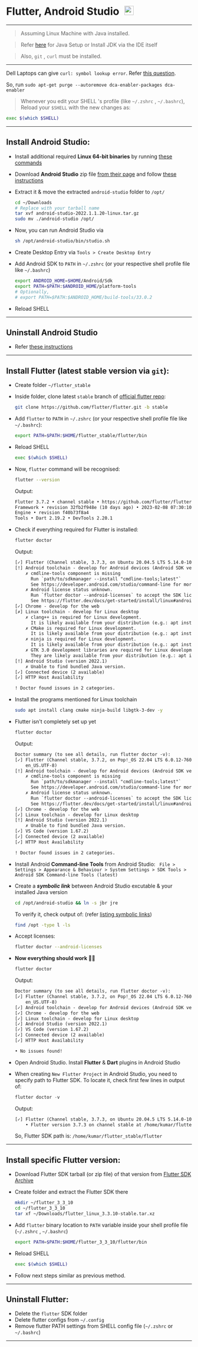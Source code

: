 # Flutter, Android Studio&ensp;<img src='https://static-00.iconduck.com/assets.00/flutter-icon-1651x2048-ojswpayr.png' width="25">

---

> Assuming Linux Machine with Java installed.

> Refer [here](../Java/README.md) for Java Setup or Install JDK via the IDE itself

> Also, `git` , `curl` must be installed.

---

Dell Laptops can give `curl: symbol lookup error`. Refer [this question](https://askubuntu.com/questions/1358184/ubuntu-20-04-curl-symbol-lookup-error).

So, run `sudo apt-get purge --autoremove dca-enabler-packages dca-enabler`

> Whenever you edit your SHELL 's profile (like `~/.zshrc` , `~/.bashrc`), Reload your `$SHELL` with the new changes as:

```sh
exec $(which $SHELL)
```

---

## Install Android Studio:

- Install additional required **Linux 64-bit binaries** by running [these commands](https://developer.android.com/studio/install#64bit-libs)
- Download **Android Studio** zip file [from their page](https://developer.android.com/studio) and follow [these instructions](https://developer.android.com/studio/install#linux)
- Extract it & move the extracted `android-studio` folder to `/opt/`

  ```sh
  cd ~/Downloads
  # Replace with your tarball name
  tar xvf android-studio-2022.1.1.20-linux.tar.gz
  sudo mv ./android-studio /opt/
  ```

- Now, you can run Android Studio via

  ```sh
  sh /opt/android-studio/bin/studio.sh
  ```

- Create Desktop Entry via `Tools > Create Desktop Entry`
- Add Android SDK to `PATH` in `~/.zshrc` (or your respective shell profile file like `~/.bashrc`)
  ```sh
  export ANDROID_HOME=$HOME/Android/Sdk
  export PATH=$PATH:$ANDROID_HOME/platform-tools
  # Optionally,
  # export PATH=$PATH:$ANDROID_HOME/build-tools/33.0.2
  ```
- Reload SHELL

---

## Uninstall Android Studio

- Refer [these instructions](https://askubuntu.com/questions/546723/uninstall-android-studio-completely)

---

## Install Flutter (latest stable version via `git`):

- Create folder `~/flutter_stable`
- Inside folder, clone latest `stable` branch of [official flutter repo](https://github.com/flutter/flutter):

  ```sh
  git clone https://github.com/flutter/flutter.git -b stable
  ```

- Add `flutter` to `PATH` in `~/.zshrc` (or your respective shell profile file like `~/.bashrc`):
  ```sh
  export PATH=$PATH:$HOME/flutter_stable/flutter/bin
  ```
- Reload SHELL
  ```sh
  exec $(which $SHELL)
  ```
- Now, `flutter` command will be recognised:

  ```sh
  flutter --version
  ```

  Output:

  ```txt
  Flutter 3.7.2 • channel stable • https://github.com/flutter/flutter.git
  Framework • revision 32fb2f948e (10 days ago) • 2023-02-08 07:30:10 -0800
  Engine • revision f40b73f8a4
  Tools • Dart 2.19.2 • DevTools 2.20.1
  ```

- Check if everything required for Flutter is installed:

  ```sh
  flutter doctor
  ```

  Output:

  ```txt
  [✓] Flutter (Channel stable, 3.7.3, on Ubuntu 20.04.5 LTS 5.14.0-1057-oem, locale en_IN)
  [!] Android toolchain - develop for Android devices (Android SDK version 33.0.2)
      ✗ cmdline-tools component is missing
        Run `path/to/sdkmanager --install "cmdline-tools;latest"`
        See https://developer.android.com/studio/command-line for more details.
      ✗ Android license status unknown.
        Run `flutter doctor --android-licenses` to accept the SDK licenses.
        See https://flutter.dev/docs/get-started/install/linux#android-setup for more details.
  [✓] Chrome - develop for the web
  [✗] Linux toolchain - develop for Linux desktop
      ✗ clang++ is required for Linux development.
        It is likely available from your distribution (e.g.: apt install clang), or can be downloaded from https://releases.llvm.org/
      ✗ CMake is required for Linux development.
        It is likely available from your distribution (e.g.: apt install cmake), or can be downloaded from https://cmake.org/download/
      ✗ ninja is required for Linux development.
        It is likely available from your distribution (e.g.: apt install ninja-build), or can be downloaded from https://github.com/ninja-build/ninja/releases
      ✗ GTK 3.0 development libraries are required for Linux development.
        They are likely available from your distribution (e.g.: apt install libgtk-3-dev)
  [!] Android Studio (version 2022.1)
      ✗ Unable to find bundled Java version.
  [✓] Connected device (2 available)
  [✓] HTTP Host Availability

  ! Doctor found issues in 2 categories.
  ```

- Install the programs mentioned for Linux toolchain
  ```sh
  sudo apt install clang cmake ninja-build libgtk-3-dev -y
  ```
- Flutter isn't completely set up yet

  ```sh
  flutter doctor
  ```

  Output:

  ```txt
  Doctor summary (to see all details, run flutter doctor -v):
  [✓] Flutter (Channel stable, 3.7.2, on Pop!_OS 22.04 LTS 6.0.12-76060006-generic, locale
      en_US.UTF-8)
  [!] Android toolchain - develop for Android devices (Android SDK version 33.0.2)
      ✗ cmdline-tools component is missing
        Run `path/to/sdkmanager --install "cmdline-tools;latest"`
        See https://developer.android.com/studio/command-line for more details.
      ✗ Android license status unknown.
        Run `flutter doctor --android-licenses` to accept the SDK licenses.
        See https://flutter.dev/docs/get-started/install/linux#android-setup for more details.
  [✓] Chrome - develop for the web
  [✓] Linux toolchain - develop for Linux desktop
  [!] Android Studio (version 2022.1)
      ✗ Unable to find bundled Java version.
  [✓] VS Code (version 1.67.2)
  [✓] Connected device (2 available)
  [✓] HTTP Host Availability

  ! Doctor found issues in 2 categories.
  ```

- Install Android **Command-line Tools** from Android Studio: ` File > Settings > Appearance & Behaviour > System Settings > SDK Tools > Android SDK Command-line Tools (latest)`

- Create a **_symbolic link_** between Android Studio excutable & your installed Java version

  ```sh
  cd /opt/android-studio && ln -s jbr jre
  ```

  To verify it, check output of: (refer [listing symbolic links](https://askubuntu.com/questions/522051/how-to-list-all-symbolic-links-in-a-directory))

  ```sh
  find /opt -type l -ls
  ```

- Accept licenses:
  ```sh
  flutter doctor --android-licenses
  ```
- **Now everything should work 👍🏻**

  ```sh
  flutter doctor
  ```

  Output:

  ```txt
  Doctor summary (to see all details, run flutter doctor -v):
  [✓] Flutter (Channel stable, 3.7.2, on Pop!_OS 22.04 LTS 6.0.12-76060006-generic, locale
      en_US.UTF-8)
  [✓] Android toolchain - develop for Android devices (Android SDK version 33.0.2)
  [✓] Chrome - develop for the web
  [✓] Linux toolchain - develop for Linux desktop
  [✓] Android Studio (version 2022.1)
  [✓] VS Code (version 1.67.2)
  [✓] Connected device (2 available)
  [✓] HTTP Host Availability

  • No issues found!
  ```

- Open Android Studio. Install **Flutter** & **Dart** plugins in Android Studio
- When creating `New Flutter Project` in Android Studio, you need to specify path to Flutter SDK. To locate it, check first few lines in output of:

  ```dart
  flutter doctor -v
  ```

  Output:

  ```txt
  [✓] Flutter (Channel stable, 3.7.3, on Ubuntu 20.04.5 LTS 5.14.0-1057-oem, locale en_IN)
      • Flutter version 3.7.3 on channel stable at /home/kumar/flutter_stable/flutter
  ```

  So, Flutter SDK path is: `/home/kumar/flutter_stable/flutter`

---

## Install specific Flutter version:

- Download Flutter SDK tarball (or zip file) of that version from [Flutter SDK Archive](https://docs.flutter.dev/release/archive?tab=linux)
- Create folder and extract the Flutter SDK there

  ```sh
  mkdir ~/flutter_3_3_10
  cd ~/flutter_3_3_10
  tar xf ~/Downloads/flutter_linux_3.3.10-stable.tar.xz
  ```

- Add `flutter` binary location to `PATH` variable inside your shell profile file (`~/.zshrc` , `~/.bashrc`)

  ```sh
  export PATH=$PATH:$HOME/flutter_3_3_10/flutter/bin
  ```

- Reload SHELL
  ```sh
  exec $(which $SHELL)
  ```
- Follow next steps similar as previous method.

---

## Uninstall Flutter:

- Delete the `flutter` SDK folder
- Delete flutter configs from `~/.config`
- Remove flutter PATH settings from SHELL config file (`~/.zshrc` or `~/.bashrc`)

---
